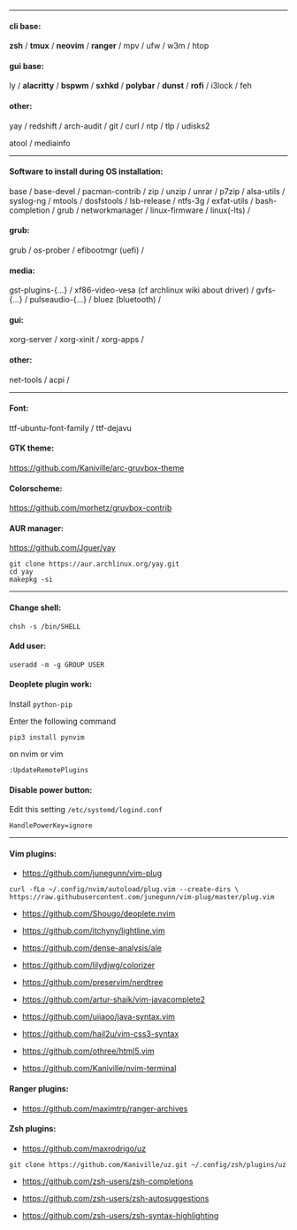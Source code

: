
---
#### cli base:
**zsh** / **tmux** / **neovim** / **ranger** / mpv / ufw / w3m / htop

#### gui base:
ly / **alacritty** / **bspwm** / **sxhkd** / **polybar** / **dunst** / **rofi** / i3lock / feh 

#### other:
yay / redshift / arch-audit / git / curl / ntp / tlp / udisks2 

atool / mediainfo 

---
#### Software to install during OS installation:
base / base-devel / pacman-contrib / zip / unzip / unrar / p7zip / alsa-utils / syslog-ng / mtools / dosfstools / lsb-release / ntfs-3g / exfat-utils / bash-completion / grub / networkmanager / linux-firmware / linux(-lts) /

#### grub:
grub / os-prober / efibootmgr (uefi) /

#### media:
gst-plugins-{...} / xf86-video-vesa (cf archlinux wiki about driver) / gvfs-{...} / pulseaudio-{...} / bluez (bluetooth) /

#### gui:
xorg-server / xorg-xinit / xorg-apps / 

#### other:
net-tools / acpi /

---
#### Font:
ttf-ubuntu-font-family / ttf-dejavu

#### GTK theme:
https://github.com/Kaniville/arc-gruvbox-theme

#### Colorscheme:
https://github.com/morhetz/gruvbox-contrib

#### AUR manager:
https://github.com/Jguer/yay
```
git clone https://aur.archlinux.org/yay.git
cd yay
makepkg -si
```

---
#### Change shell:
```
chsh -s /bin/SHELL
```

#### Add user:
```
useradd -m -g GROUP USER
```

#### Deoplete plugin work:
Install `python-pip`

Enter the following command
```
pip3 install pynvim
```

on nvim or vim
```
:UpdateRemotePlugins
```

#### Disable power button:
Edit this setting `/etc/systemd/logind.conf`
```
HandlePowerKey=ignore
``` 

---
#### Vim plugins:
- https://github.com/junegunn/vim-plug
```
curl -fLo ~/.config/nvim/autoload/plug.vim --create-dirs \
https://raw.githubusercontent.com/junegunn/vim-plug/master/plug.vim
```

- https://github.com/Shougo/deoplete.nvim

- https://github.com/itchyny/lightline.vim

- https://github.com/dense-analysis/ale

- https://github.com/lilydjwg/colorizer

- https://github.com/preservim/nerdtree

- https://github.com/artur-shaik/vim-javacomplete2

- https://github.com/uiiaoo/java-syntax.vim

- https://github.com/hail2u/vim-css3-syntax

- https://github.com/othree/html5.vim

- https://github.com/Kaniville/nvim-terminal

#### Ranger plugins:
- https://github.com/maximtrp/ranger-archives

#### Zsh plugins:
- https://github.com/maxrodrigo/uz
```
git clone https://github.com/Kaniville/uz.git ~/.config/zsh/plugins/uz
```

- https://github.com/zsh-users/zsh-completions

- https://github.com/zsh-users/zsh-autosuggestions 

- https://github.com/zsh-users/zsh-syntax-highlighting
